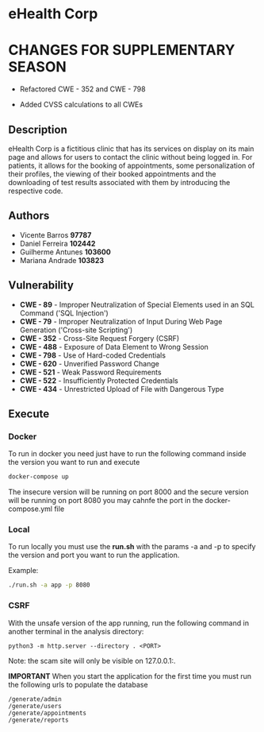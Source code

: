 # eHealth Corp

# CHANGES FOR SUPPLEMENTARY SEASON

- Refactored CWE - 352 and CWE - 798

- Added CVSS calculations to all CWEs

## Description

eHealth Corp is a fictitious clinic that has its services on display on its main page and allows for users to contact the clinic without being logged in. For patients, it allows for the booking of appointments, some personalization of their profiles, the viewing of their booked appointments and the downloading of test results associated with them by introducing the respective code.

## Authors

- Vicente Barros **97787**
- Daniel Ferreira **102442**
- Guilherme Antunes **103600**
- Mariana Andrade **103823**

## Vulnerability

- **CWE - 89** - Improper Neutralization of Special Elements used in an SQL Command ('SQL Injection')
- **CWE - 79** - Improper Neutralization of Input During Web Page Generation ('Cross-site Scripting')
- **CWE - 352** - Cross-Site Request Forgery (CSRF)
- **CWE - 488** - Exposure of Data Element to Wrong Session
- **CWE - 798** - Use of Hard-coded Credentials
- **CWE - 620** - Unverified Password Change
- **CWE - 521** - Weak Password Requirements
- **CWE - 522** - Insufficiently Protected Credentials
- **CWE - 434** - Unrestricted Upload of File with Dangerous Type

## Execute

### Docker

To run in docker you need just have to run the following command inside the version you want to run and execute

```bash
docker-compose up
```

The insecure version will be running on port 8000 and the secure version will be running on port 8080 you may cahnfe the port in the docker-compose.yml file

### Local

To run locally you must use the **run.sh** with the params -a and -p to specify the version and port you want to run the application.

Example:

```bash
./run.sh -a app -p 8080
```



### CSRF

With the unsafe version of the app running, run the following command in another terminal in the analysis directory:

```shell
python3 -m http.server --directory . <PORT> 
```

Note: the scam site will only be visible on 127.0.0.1:<PORT>.

**IMPORTANT**
When you start the application for the first time you must run the following urls to populate the database

    /generate/admin
    /generate/users
    /generate/appointments
    /generate/reports
